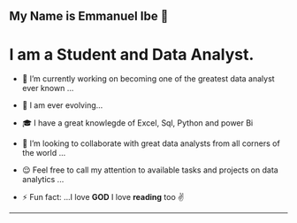 ## My Name is Emmanuel Ibe  👋

# I am a Student and Data Analyst.


- 🔭 I’m currently working on becoming one of the greatest data analyst ever known ...
  
- 🌱 I am ever evolving...

-  🎓 I have a great knowlegde of Excel, Sql, Python and power Bi
  
- 👯 I’m looking to collaborate with great data analysts from all corners of the world ...
  
- 😌 Feel free to call my attention to available tasks and projects on data analytics  ...
  
- ⚡ Fun fact: ...I love **GOD** I love **reading** too ✌️
---
